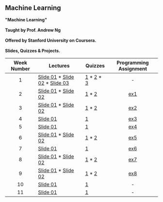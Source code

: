 ## Machine Learning

<b/>"Machine Learning" <br /><br /> Taught by Prof. Andrew Ng <br /><br /> Offered by Stanford University on Coursera. <br /><br /> Slides, Quizzes & Projects.


Week Number | Lectures | Quizzes | Programming Assignment
:-: | --- | --- | :-: 
1 | [Slide 01](https://github.com/PatimaDA/Machine-Learning/blob/master/Lectures/Lecture1.pdf) * [Slide 02](https://github.com/PatimaDA/Machine-Learning/blob/master/Lectures/Lecture2.pdf) * [Slide 03](https://github.com/PatimaDA/Machine-Learning/blob/master/Lectures/Lecture3.pdf) | [1](https://github.com/PatimaDA/Machine-Learning/blob/master/Quizzes/1.Introduction.pdf) * [2](https://github.com/PatimaDA/Machine-Learning/blob/master/Quizzes/2.Linear%20Regression%20with%20One%20Variable.pdf) * [3](https://github.com/PatimaDA/Machine-Learning/blob/master/Quizzes/3.Linear%20Algebra.pdf) | -
2 | [Slide 01](https://github.com/PatimaDA/Machine-Learning/blob/master/Lectures/Lecture4.pdf) *  [Slide 02](https://github.com/PatimaDA/Machine-Learning/blob/master/Lectures/Lecture5.pdf) | [1](https://github.com/PatimaDA/Machine-Learning/blob/master/Quizzes/4.Linear%20Regression%20with%20Multiple%20Variables.pdf) * [2](https://github.com/PatimaDA/Machine-Learning/blob/master/Quizzes/5.Octave%20Matlab%20Tutorial.pdf) | [ex1](https://github.com/PatimaDA/Machine-Learning/tree/master/Programming-Assignments/ex1)
3 | [Slide 01](https://github.com/PatimaDA/Machine-Learning/blob/master/Lectures/Lecture6.pdf) * [Slide 02](https://github.com/PatimaDA/Machine-Learning/blob/master/Lectures/Lecture7.pdf)| [1](https://github.com/PatimaDA/Machine-Learning/blob/master/Quizzes/6.Logistic%20Regression.pdf) * [2](https://github.com/PatimaDA/Machine-Learning/blob/master/Quizzes/7.Regularization.pdf) | [ex2](https://github.com/PatimaDA/Machine-Learning/tree/master/Programming-Assignments/ex2)
4 | [Slide 01](https://github.com/PatimaDA/Machine-Learning/blob/master/Lectures/Lecture8.pdf) | [1](https://github.com/PatimaDA/Machine-Learning/blob/master/Quizzes/8.Neural%20Networks:%20Representation.pdf) | [ex3](https://github.com/PatimaDA/Machine-Learning/tree/master/Programming-Assignments/ex3)
5 | [Slide 01](https://github.com/PatimaDA/Machine-Learning/blob/master/Lectures/Lecture9.pdf) | [1](https://github.com/PatimaDA/Machine-Learning/blob/master/Quizzes/9.Neural%20Networks:%20Learning.pdf) | [ex4](https://github.com/PatimaDA/Machine-Learning/tree/master/Programming-Assignments/ex4)
6 | [Slide 01](https://github.com/PatimaDA/Machine-Learning/blob/master/Lectures/Lecture10.pdf) *  [Slide 02](https://github.com/PatimaDA/Machine-Learning/blob/master/Lectures/Lecture11.pdf) | [1](https://github.com/PatimaDA/Machine-Learning/blob/master/Quizzes/10.Advice%20for%20Applying%20Machine%20Learning.pdf) * [2](https://github.com/PatimaDA/Machine-Learning/blob/master/Quizzes/11.Machine%20Learning%20System%20Design.pdf) | [ex5](https://github.com/PatimaDA/Machine-Learning/tree/master/Programming-Assignments/ex5)
7 | [Slide 01](https://github.com/PatimaDA/Machine-Learning/blob/master/Lectures/Lecture12.pdf) | [1](https://github.com/PatimaDA/Machine-Learning/blob/master/Quizzes/12.Support%20Vector%20Machines.pdf) | [ex6](https://github.com/PatimaDA/Machine-Learning/tree/master/Programming-Assignments/ex6)
8 | [Slide 01](https://github.com/PatimaDA/Machine-Learning/blob/master/Lectures/Lecture13.pdf) * [Slide 02](https://github.com/PatimaDA/Machine-Learning/blob/master/Lectures/Lecture14.pdf)| [1](https://github.com/PatimaDA/Machine-Learning/blob/master/Quizzes/13.Unsupervised%20Learning.pdf) * [2](https://github.com/PatimaDA/Machine-Learning/blob/master/Quizzes/14.Principal%20Component%20Analysis.pdf) | [ex7](https://github.com/PatimaDA/Machine-Learning/tree/master/Programming-Assignments/ex7)
9 | [Slide 01](https://github.com/PatimaDA/Machine-Learning/blob/master/Lectures/Lecture15.pdf) * [Slide 02](https://github.com/PatimaDA/Machine-Learning/blob/master/Lectures/Lecture16.pdf)| [1](https://github.com/PatimaDA/Machine-Learning/blob/master/Quizzes/15.Anomaly%20Detection.pdf.pdf) * [2](https://github.com/PatimaDA/Machine-Learning/blob/master/Quizzes/16.Recommender%20Systems.pdf) | [ex8](https://github.com/PatimaDA/Machine-Learning/tree/master/Programming-Assignments/ex8)
10 | [Slide 01](https://github.com/PatimaDA/Machine-Learning/blob/master/Lectures/Lecture17.pdf) | [1](https://github.com/PatimaDA/Machine-Learning/blob/master/Quizzes/17.Large%20Scale%20Machine%20Learning.pdf) | -
11 | [Slide 01](https://github.com/PatimaDA/Machine-Learning/blob/master/Lectures/Lecture18.pdf) | [1](https://github.com/PatimaDA/Machine-Learning/blob/master/Quizzes/18.Application:%20Photo%20OCR.pdf) | -





